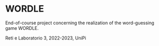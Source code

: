 # WORDLE

End-of-course project concerning the realization of the word-guessing game WORDLE.

Reti e Laboratorio 3, 2022-2023, UniPi
